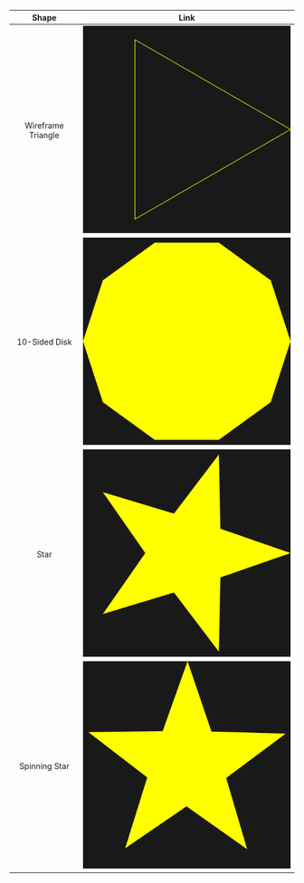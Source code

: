| Shape | Link |
|:-----:|:----:|
| Wireframe Triangle | [![Wireframe Triangle](./images/triangle.png)](./1_Wireframe_Triangle/triangle.html)
| 10-Sided Disk | [![10-Sided Disk](./images/disk.png)](./2_10_Sided_Disk/disk.html) |
| Star | [![Star](./images/star.png)](./3_Star/star.html) |
| Spinning Star | [![Spinning Star](./images/Spinning%20Star.png)](./4_Spinning_Star/spinningStar/html) |



